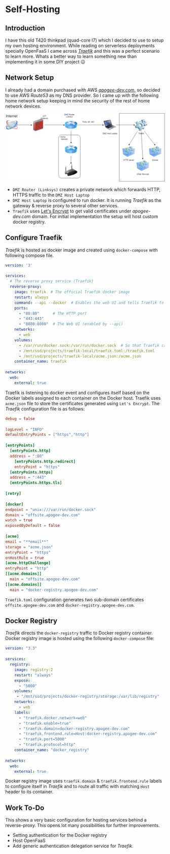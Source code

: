 # Self-Hosting

## Introduction

I have this old T420 thinkpad (quad-core I7) which I decided to use to setup my own hosting environment. While reading on serverless deployments specially OpenFaaS I came across  _[Traefik](https://traefik.io/)_ and this was a perfect scenario to learn more. Whats a better way to learn something new than implementing it in some DIY project :wink:

## Network Setup

I already had a domain purchased with AWS _[apogee-dev.com](apogee-dev.com)_, so decided to use AWS _Route53_ as my DNS provider. So I came up with the following home network setup keeping in mind the security of the rest of home network devices.

![self hosted network](../images/self-host-network.jpg)

* `DMZ Router (Linksys)` creates a private network which forwards HTTP, HTTPS traffic to the `DMZ Host Laptop`
* `DMZ Host Laptop` is configured to run docker. It is running _Traefik_ as the gateway & reverse proxy to several other services.
* `Traefik` uses [Let's Encrypt](https://letsencrypt.org/) to get valid certificates under _apogee-dev.com_ domain. For initial implementation the setup will host custom docker registry.

## Configure Traefik

_Traefik_ is hosted as docker image and created using `docker-compose` with following compose file.

```yaml
version: '3'

services:
  # The reverse proxy service (Traefik)
  reverse-proxy:
    image: traefik  # The official Traefik docker image
    restart: always
    command: --api --docker  # Enables the web UI and tells Traefik to listen to docker
    ports:
      - "80:80"      # The HTTP port
      - "443:443"
      - "8080:8080"  # The Web UI (enabled by --api)
    networks:
      - web
    volumes:
      - /var/run/docker.sock:/var/run/docker.sock  # So that Traefik can listen to the Docker events
      - /mnt/ssd/projects/traefik-local/traefik.toml:/traefik.toml
      - /mnt/ssd/projects/traefik-local/acme.json:/acme.json
    container_name: traefik

networks:
  web:
    external: true
```

Traefik is listening to docker event and configures itself based on the Docker labels assigned to each container on the Docker host. Traefik uses `acme.json` file to store the certificates generated using `Let's Encrypt`. The _Traefik_ configuration file is as follows:

```toml
debug = false

logLevel = "INFO"
defaultEntryPoints = ["https","http"]

[entryPoints]
  [entryPoints.http]
  address = ":80"
    [entryPoints.http.redirect]
    entryPoint = "https"
  [entryPoints.https]
  address = ":443"
  [entryPoints.https.tls]

[retry]

[docker]
endpoint = "unix:///var/run/docker.sock"
domain = "offsite.apogee-dev.com"
watch = true
exposedByDefault = false

[acme]
email = "**email**"
storage = "acme.json"
entryPoint = "https"
onHostRule = true
[acme.httpChallenge]
entryPoint = "http"
[[acme.domains]]
  main = "offsite.apogee-dev.com"
[[acme.domains]]
  main = "docker-registry.apogee-dev.com"
```

`Traefik.toml` configuration generates two sub-domain certificates `offsite.apogee-dev.com` and `docker-registry.apogee-dev.com`.

## Docker Registry

_Traefik_ directs the `docker-registry` traffic to Docker registry container. Docker registry image is hosted using the following `docker-compose` file:

```yaml
version: "3.3"

services:
  registry:
    image: registry:2
    restart: "always"
    expose:
      - "5000"
    volumes:
     - "/mnt/ssd/projects/docker-registry/storage:/var/lib/registry"
    networks:
      - web
    labels:
      - "traefik.docker.network=web"
      - "traefik.enable=true"
      - "traefik.domain=docker-registry.apogee-dev.com"
      - "traefik.frontend.rule=Host:docker-registry.apogee-dev.com"
      - "traefik.port=5000"
      - "traefik.protocol=http"
    container_name: "docker_registry"

networks:
  web:
    external: true
```

Docker registry image uses `traefik.domain` & `traefik.frontend.rule` labels to configure itself in _Traefik_ and to route all traffic with matching `Host` header to its container.

## Work To-Do

This shows a very basic configuration for hosting services behind a reverse-proxy. This opens lot many possibilities for further improvements.

* Setting authentication for the Docker registry
* Host OpenFaaS
* Add generic authentication delegation service for _Traefik_.

